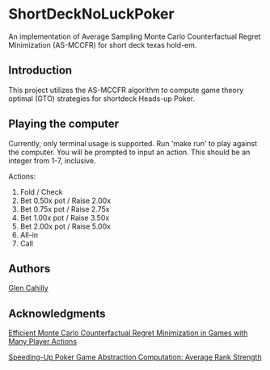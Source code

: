 # ShortDeckNoLuckPoker

An implementation of Average Sampling Monte Carlo Counterfactual Regret Minimization (AS-MCCFR) for short deck texas hold-em.

## Introduction

This project utilizes the AS-MCCFR algorithm to compute game theory optimal (GTO) strategies for shortdeck Heads-up Poker.

## Playing the computer

Currently, only terminal usage is supported. Run 'make run' to play against the computer. You will be prompted to input an action. This should be an integer from 1-7, inclusive.

Actions:
1. Fold / Check
2. Bet 0.50x pot / Raise 2.00x
3. Bet 0.75x pot / Raise 2.75x
4. Bet 1.00x pot / Raise 3.50x
5. Bet 2.00x pot / Raise 5.00x
6. All-in
7. Call

## Authors

[Glen Cahilly](https://github.com/gmc17)

## Acknowledgments

[Efficient Monte Carlo Counterfactual Regret Minimization in Games with Many Player Actions](https://proceedings.neurips.cc/paper_files/paper/2012/file/3df1d4b96d8976ff5986393e8767f5b2-Paper.pdf)

[Speeding-Up Poker Game Abstraction Computation:
Average Rank Strength ](https://cdn.aaai.org/ocs/ws/ws1014/7083-30526-1-PB.pdf)
